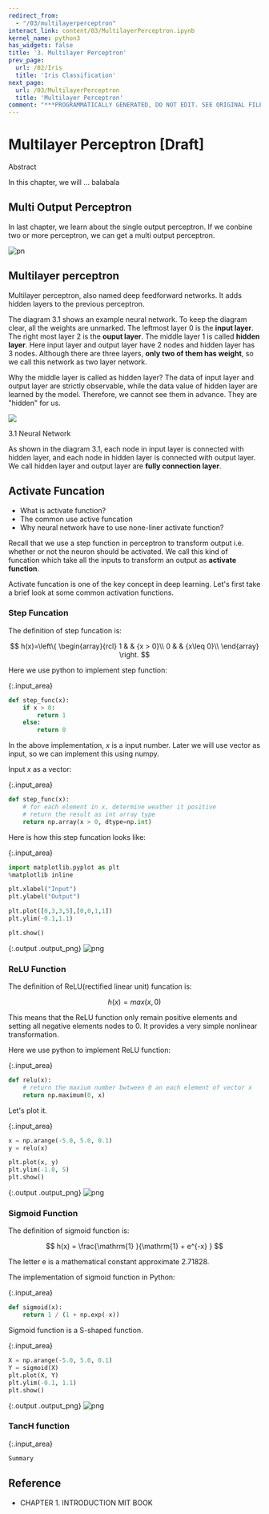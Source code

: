 ```yaml
---
redirect_from:
  - "/03/multilayerperceptron"
interact_link: content/03/MultilayerPerceptron.ipynb
kernel_name: python3
has_widgets: false
title: '3. Multilayer Perceptron'
prev_page:
  url: /02/Iris
  title: 'Iris Classification'
next_page:
  url: /03/MultilayerPerceptron
  title: 'Multilayer Perceptron'
comment: "***PROGRAMMATICALLY GENERATED, DO NOT EDIT. SEE ORIGINAL FILES IN /content***"
---
```


# Multilayer Perceptron [Draft]

Abstract

In this chapter, we will ... balabala

## Multi Output Perceptron

In last chapter, we learn about the single output perceptron. If we conbine two or more perceptron, we can get a multi output perceptron.

![pn](./img/per.png)

## Multilayer perceptron

Multilayer perceptron, also named deep feedforward networks. It adds hidden layers to the previous perceptron.

The diagram 3.1 shows an example neural network. To keep the diagram clear, all the weights are unmarked. The leftmost layer 0 is the **input layer**. The right most layer 2 is the **ouput layer**. The middle layer 1 is called **hidden layer**. Here input layer and output layer have 2 nodes and hidden layer has 3 nodes. Although there are three layers, **only two of them has weight**, so we call this network as two layer network.

Why the middle layer is called as hidden layer? The data of input layer and output layer are strictly observable, while the data value of hidden layer are learned by the model. Therefore, we cannot see them in advance. They are "hidden" for us.

![](./img/layer.png)

3.1 Neural Network

As shown in the diagram 3.1, each node in input layer is connected with hidden layer, and each node in hidden layer is connected with output layer. We call hidden layer and output layer are **fully connection layer**.

## Activate Funcation

- What is activate function?
- The common use active funcation
- Why neural network have to use none-liner activate function?

Recall that we use a step function in perceptron to transform output i.e. whether or not the neuron should be activated. We call this kind of funcation which take all the inputs to transform an output as **activate function**. 

Activate funcation is one of the key concept in deep learning. Let's first take a brief look at some common activation functions.

### Step Funcation

The definition of step funcation is:


$$
h(x)=\left\{
\begin{array}{rcl}
1       &      & {x > 0}\\
0     &      & {x\leq 0}\\
\end{array} \right.
$$

Here we use python to implement step function:



{:.input_area}
```python
def step_func(x):
    if x > 0:
        return 1
    else:
        return 0
```


In the above implementation, $x$ is a input number. Later we will use vector as input, so we can implement this using numpy.

Input $x$ as a vector:



{:.input_area}
```python
def step_func(x):
    # for each element in x, determine weather it positive
    # return the result as int array type
    return np.array(x > 0, dtype=np.int)
```


Here is how this step funcation looks like:



{:.input_area}
```python
import matplotlib.pyplot as plt
%matplotlib inline

plt.xlabel("Input")
plt.ylabel("Output")

plt.plot([0,3,3,5],[0,0,1,1])
plt.ylim(-0.1,1.1)

plt.show()
```



{:.output .output_png}
![png](../images/03/MultilayerPerceptron_19_0.png)



###  ReLU Function

The definition of ReLU(rectified linear unit) funcation is:

$$h(x) = max(x,0)$$

This means that the ReLU function only remain positive elements and setting all negative elements nodes to 0. It provides a very simple nonlinear transformation.

Here we use python to implement ReLU function:



{:.input_area}
```python
def relu(x):
    # return the maxium number bwtween 0 an each element of vector x
    return np.maximum(0, x)
```


Let's plot it.



{:.input_area}
```python
x = np.arange(-5.0, 5.0, 0.1)
y = relu(x)

plt.plot(x, y)
plt.ylim(-1.0, 5)
plt.show()
```



{:.output .output_png}
![png](../images/03/MultilayerPerceptron_26_0.png)



### Sigmoid Function

The definition of sigmoid function is:

$$ h(x) =  \frac{\mathrm{1} }{\mathrm{1} + e^{-x} }  $$ 

The letter e is a mathematical constant approximate 2.71828.

The implementation of sigmoid function in Python:



{:.input_area}
```python
def sigmoid(x):
    return 1 / (1 + np.exp(-x))
```


Sigmoid function is a S-shaped function.



{:.input_area}
```python
X = np.arange(-5.0, 5.0, 0.1)
Y = sigmoid(X)
plt.plot(X, Y)
plt.ylim(-0.1, 1.1)
plt.show()
```



{:.output .output_png}
![png](../images/03/MultilayerPerceptron_34_0.png)



### TancH function



{:.input_area}
```python
Summary 
```


## Reference

- CHAPTER 1. INTRODUCTION MIT BOOK
